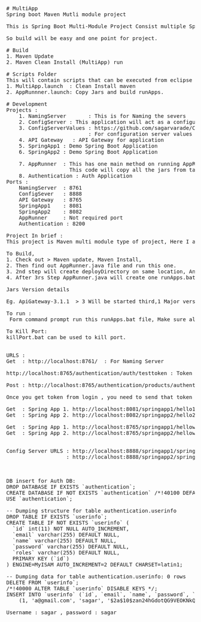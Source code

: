 <pre>
# MultiApp
Spring boot Maven Mutli module project

This is Spring Boot Multi-Module Project Consist multiple Spring project inside one Parent POM.

So build will be easy and one point for project.

# Build
1. Maven Update
2. Maven Clean Install (MultiApp) run

# Scripts Folder
This will contain scripts that can be executed from eclipse only
1. MultiApp.launch  : Clean Install maven
2. AppRunnner.launch: Copy Jars and build runApps.

# Development 
Projects : 
	1. NamingServer       : This is for Naming the severs
	2. ConfigServer : This application will act as a configuration server for all this micro-services 
    3. ConfigServerValues : https://github.com/sagarvarade/ConfigServerValues 
    					  : For configuration server values we are depend on this repository 
    4. API Gateway   : API Gateway for application
	5. SpringApp1 : Demo Spring Boot Application 
	6. SpringApp2 : Demo Spring Boot Application 
	
	7. AppRunner  : This has one main method on running AppRunner main method we will get directory (deployDirectory), & runApps.bat 
					This code will copy all the jars from target folder to deployDirectory and re-generate that runApps.bat 
    8. Authentication : Auth Application
Ports :  
	NamingServer  : 8761  
	ConfigSever   : 8888
	API Gateway   : 8765	
	SpringApp1    : 8081  
	SpringApp2    : 8082  
 	AppRunner     : Not required port
 	Authentication : 8200

Project In brief :
This project is Maven multi module type of project, Here I am trying to explore services necessary for Spring Microserivices.

To Build,
1. Check out > Maven update, Maven Install, 
2. Then find out AppRunner.java file and run this one.
3. 2nd step will create deployDirectory on same location, And copy all the jars present from all the target/*.jars to this  deployDirectory location.
4. After 3rs Step AppRunner.java will create one runApps.bat file on same location

Jars Version details

Eg. ApiGateway-3.1.1  > 3 Will be started third,1 Major version, 1 Minor version

To run :
 Form command prompt run this runApps.bat file, Make sure all the ports mentioned are not in used.

To Kill Port:
killPort.bat can be used to kill port.


URLS :
Get  : http://localhost:8761/  : For Naming Server

http://localhost:8765/authentication/auth/testtoken : Token verfication for API Gateway

Post : http://localhost:8765/authentication/products/authenticate  body : {"username":"sagar","password":"sagar"} , For Api gateway login to db

Once you get token from login , you need to send that token for each next request call to any web service

Get  : Spring App 1. http://localhost:8081/springapp1/hello1
Get  : Spring App 2. http://localhost:8082/springapp2/hello2

Get  : Spring App 1. http://localhost:8765/springapp1/helloworld/hello1  : Through API gateway
Get  : Spring App 2. http://localhost:8765/springapp2/helloworld/hello2  : Through API gateway
					 
					 
Config Server URLS : http://localhost:8888/springapp1/springapp1
				   : http://localhost:8888/springapp2/springapp2	



DB insert for Auth DB:
DROP DATABASE IF EXISTS `authentication`;
CREATE DATABASE IF NOT EXISTS `authentication` /*!40100 DEFAULT CHARACTER SET latin1 */;
USE `authentication`;

-- Dumping structure for table authentication.userinfo
DROP TABLE IF EXISTS `userinfo`;
CREATE TABLE IF NOT EXISTS `userinfo` (
  `id` int(11) NOT NULL AUTO_INCREMENT,
  `email` varchar(255) DEFAULT NULL,
  `name` varchar(255) DEFAULT NULL,
  `password` varchar(255) DEFAULT NULL,
  `roles` varchar(255) DEFAULT NULL,
  PRIMARY KEY (`id`)
) ENGINE=MyISAM AUTO_INCREMENT=2 DEFAULT CHARSET=latin1;

-- Dumping data for table authentication.userinfo: 0 rows
DELETE FROM `userinfo`;
/*!40000 ALTER TABLE `userinfo` DISABLE KEYS */;
INSERT INTO `userinfo` (`id`, `email`, `name`, `password`, `roles`) VALUES
	(1, 'a@gmail.com', 'sagar', '$2a$10$zan24hGdotQG9VEOKNkQoO01Owv9GF5CIihhOGHgv5zNbF2HJrmBy', 'ROLE_ADMIN');
	
Username : sagar , password : sagar

</pre>
 
 